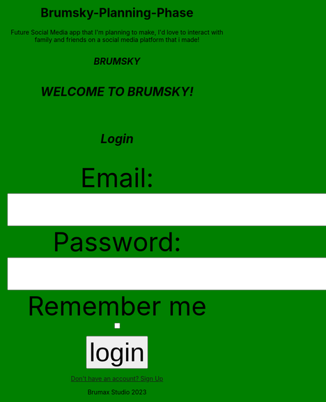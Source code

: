 # Brumsky-Planning-Phase
Future Social Media app that I'm planning to make, I'd love to interact with family and friends on a social media platform that i made!

<style>
html{
    background:green
}
body{
  color:black;
  text-align:center
}
body h2{
      text-align: center
}
label,input{
    font-size:60px;
}
</style>
<body>
  <div class="bottom-center">
  <h2><i>BRUMSKY</i></h2>
  <h1><i>WELCOME TO BRUMSKY!</i></h1><br>
  <h1><i>Login</i></h1><br>
  <form>
    <label for ="em">Email:</label><br>
    <input type="email" id="em"><br>
    <label for "pass">Password:</label><br>
    <input type = "password" id="pass"><br>
    <label for "rem">Remember me</label><br>
    <input type="checkbox" id="rem">
    <p>  </p>
    <input type="submit" value="login">
  </form>
<nav>
  <a href ="http://127.0.0.1:29043/main/0/storage/emulated/0/Documents/Brumsky/SignUp.html" >Don't have an account? Sign Up</a>
</nav>
<footer>
<p>Brumax Studio 2023</p>
</footer>
</div>
</body>
</html>
